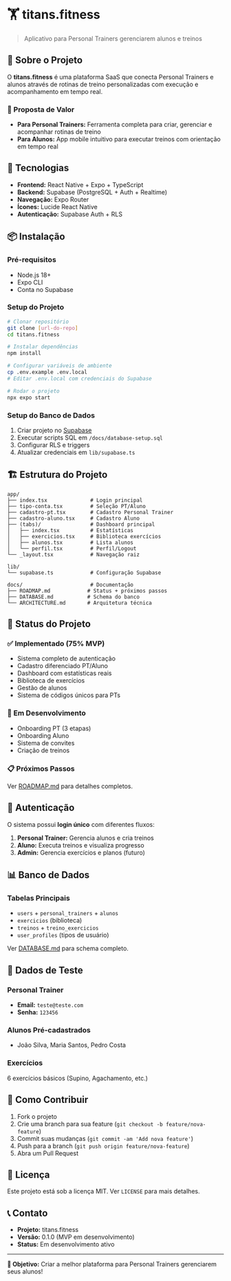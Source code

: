 # 🏋️ titans.fitness

> Aplicativo para Personal Trainers gerenciarem alunos e treinos

## 📱 Sobre o Projeto

O **titans.fitness** é uma plataforma SaaS que conecta Personal Trainers e alunos através de rotinas de treino personalizadas com execução e acompanhamento em tempo real.

### 🎯 Proposta de Valor
- **Para Personal Trainers:** Ferramenta completa para criar, gerenciar e acompanhar rotinas de treino
- **Para Alunos:** App mobile intuitivo para executar treinos com orientação em tempo real

## 🚀 Tecnologias

- **Frontend:** React Native + Expo + TypeScript
- **Backend:** Supabase (PostgreSQL + Auth + Realtime)
- **Navegação:** Expo Router
- **Ícones:** Lucide React Native
- **Autenticação:** Supabase Auth + RLS

## 📦 Instalação

### Pré-requisitos
- Node.js 18+
- Expo CLI
- Conta no Supabase

### Setup do Projeto
```bash
# Clonar repositório
git clone [url-do-repo]
cd titans.fitness

# Instalar dependências
npm install

# Configurar variáveis de ambiente
cp .env.example .env.local
# Editar .env.local com credenciais do Supabase

# Rodar o projeto
npx expo start
```

### Setup do Banco de Dados
1. Criar projeto no [Supabase](https://supabase.com)
2. Executar scripts SQL em `/docs/database-setup.sql`
3. Configurar RLS e triggers
4. Atualizar credenciais em `lib/supabase.ts`

## 🏗️ Estrutura do Projeto

```
app/
├── index.tsx              # Login principal
├── tipo-conta.tsx         # Seleção PT/Aluno  
├── cadastro-pt.tsx        # Cadastro Personal Trainer
├── cadastro-aluno.tsx     # Cadastro Aluno
├── (tabs)/                # Dashboard principal
│   ├── index.tsx          # Estatísticas
│   ├── exercicios.tsx     # Biblioteca exercícios
│   ├── alunos.tsx         # Lista alunos
│   └── perfil.tsx         # Perfil/Logout
└── _layout.tsx            # Navegação raiz

lib/
└── supabase.ts            # Configuração Supabase

docs/                      # Documentação
├── ROADMAP.md            # Status + próximos passos
├── DATABASE.md           # Schema do banco
└── ARCHITECTURE.md       # Arquitetura técnica
```

## 🎯 Status do Projeto

### ✅ Implementado (75% MVP)
- Sistema completo de autenticação
- Cadastro diferenciado PT/Aluno
- Dashboard com estatísticas reais
- Biblioteca de exercícios
- Gestão de alunos
- Sistema de códigos únicos para PTs

### 🚧 Em Desenvolvimento
- Onboarding PT (3 etapas)
- Onboarding Aluno
- Sistema de convites
- Criação de treinos

### 📋 Próximos Passos
Ver [ROADMAP.md](docs/ROADMAP.md) para detalhes completos.

## 🔐 Autenticação

O sistema possui **login único** com diferentes fluxos:

1. **Personal Trainer:** Gerencia alunos e cria treinos
2. **Aluno:** Executa treinos e visualiza progresso
3. **Admin:** Gerencia exercícios e planos (futuro)

## 📊 Banco de Dados

### Tabelas Principais
- `users` + `personal_trainers` + `alunos`
- `exercicios` (biblioteca)
- `treinos` + `treino_exercicios`
- `user_profiles` (tipos de usuário)

Ver [DATABASE.md](docs/DATABASE.md) para schema completo.

## 🧪 Dados de Teste

### Personal Trainer
- **Email:** `teste@teste.com`
- **Senha:** `123456`

### Alunos Pré-cadastrados
- João Silva, Maria Santos, Pedro Costa

### Exercícios
6 exercícios básicos (Supino, Agachamento, etc.)

## 🤝 Como Contribuir

1. Fork o projeto
2. Crie uma branch para sua feature (`git checkout -b feature/nova-feature`)
3. Commit suas mudanças (`git commit -am 'Add nova feature'`)
4. Push para a branch (`git push origin feature/nova-feature`)
5. Abra um Pull Request

## 📄 Licença

Este projeto está sob a licença MIT. Ver `LICENSE` para mais detalhes.

## 📞 Contato

- **Projeto:** titans.fitness
- **Versão:** 0.1.0 (MVP em desenvolvimento)
- **Status:** Em desenvolvimento ativo

---

**🎯 Objetivo:** Criar a melhor plataforma para Personal Trainers gerenciarem seus alunos!